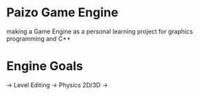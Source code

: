 # Paizo Game Engine

making a Game Engine as a personal learning project for graphics programming and C++

# Engine Goals

-> Level Editing
-> Physics 2D/3D
-> 
